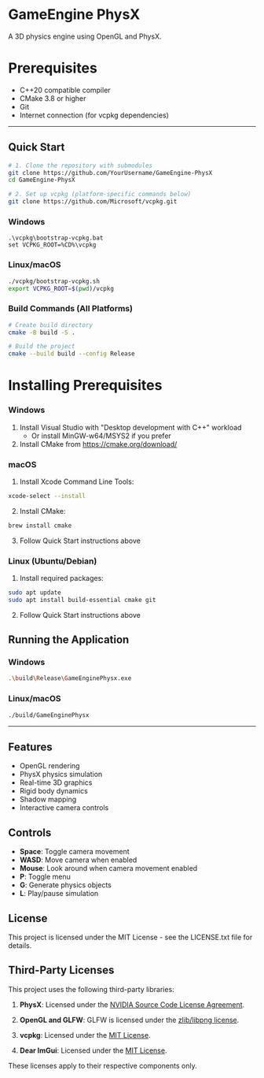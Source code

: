 # GameEngine PhysX
A 3D physics engine using OpenGL and PhysX.

# Prerequisites

- C++20 compatible compiler
- CMake 3.8 or higher
- Git
- Internet connection (for vcpkg dependencies)

---

## Quick Start

```bash
# 1. Clone the repository with submodules
git clone https://github.com/YourUsername/GameEngine-PhysX
cd GameEngine-PhysX

# 2. Set up vcpkg (platform-specific commands below)
git clone https://github.com/Microsoft/vcpkg.git
```

### Windows
```batch
.\vcpkg\bootstrap-vcpkg.bat
set VCPKG_ROOT=%CD%\vcpkg
```

### Linux/macOS
```bash
./vcpkg/bootstrap-vcpkg.sh
export VCPKG_ROOT=$(pwd)/vcpkg
```

### Build Commands (All Platforms)
```bash
# Create build directory
cmake -B build -S .

# Build the project
cmake --build build --config Release
```

# Installing Prerequisites

### Windows
1. Install Visual Studio with "Desktop development with C++" workload
   - Or install MinGW-w64/MSYS2 if you prefer
2. Install CMake from https://cmake.org/download/

### macOS
1. Install Xcode Command Line Tools:
```bash
xcode-select --install
```
2. Install CMake:
```bash
brew install cmake
```
3. Follow Quick Start instructions above

### Linux (Ubuntu/Debian)
1. Install required packages:
```bash
sudo apt update
sudo apt install build-essential cmake git
```
2. Follow Quick Start instructions above

## Running the Application

### Windows
```bash
.\build\Release\GameEnginePhysx.exe
```

### Linux/macOS
```bash
./build/GameEnginePhysx
```

---

## Features
- OpenGL rendering
- PhysX physics simulation
- Real-time 3D graphics
- Rigid body dynamics
- Shadow mapping
- Interactive camera controls

## Controls
- **Space**: Toggle camera movement
- **WASD**: Move camera when enabled
- **Mouse**: Look around when camera movement enabled
- **P**: Toggle menu
- **G**: Generate physics objects
- **L**: Play/pause simulation

## License
This project is licensed under the MIT License - see the LICENSE.txt file for details.

## Third-Party Licenses  
This project uses the following third-party libraries:  

1. **PhysX**: Licensed under the [NVIDIA Source Code License Agreement](https://github.com/NVIDIA/PhysX/blob/main/LICENSE.md).  

2. **OpenGL and GLFW**: GLFW is licensed under the [zlib/libpng license](https://github.com/glfw/glfw/blob/main/LICENSE.md).  

3. **vcpkg**: Licensed under the [MIT License](https://github.com/microsoft/vcpkg/blob/master/LICENSE.txt).  

4. **Dear ImGui**: Licensed under the [MIT License](https://github.com/ocornut/imgui/blob/master/LICENSE.txt).  

These licenses apply to their respective components only.

